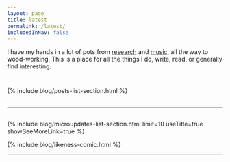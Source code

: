 ```yaml
---
layout: page
title: latest
permalink: /latest/
includedInNav: false
---
```



<div class="three" style="margin-bottom:40px;">
  <p>
    I have my hands in a lot of pots from <a href ="{{site.path_to_research}}">research</a> and <a href ="{{site.path_to_music}}">music</a>, all the way to wood-working. This is a place for all the things I do, write, read, or generally find interesting.
  </p>
</div>

{% include blog/posts-list-section.html %}

<hr class="hr-partial-sep" style="margin-top:30px; margin-bottom:30px;" />

{% include blog/microupdates-list-section.html limit=10 useTitle=true showSeeMoreLink=true %}

{% include blog/likeness-comic.html %}

<hr class="hr-partial-sep" style="margin-bottom:10px;" />
